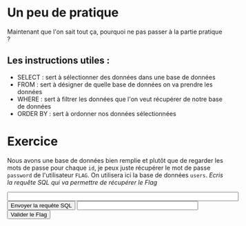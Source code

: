 # Un peu de pratique

Maintenant que l'on sait tout ça, pourquoi ne pas passer à la partie pratique ?

## Les instructions utiles :
- SELECT : sert à sélectionner des données dans une base de données
- FROM : sert à désigner de quelle base de données on va prendre les données
- WHERE : sert à filtrer les données que l'on veut récupérer de notre base de données
- ORDER BY : sert à ordonner nos données sélectionnées

# Exercice

Nous avons une base de données bien remplie et plutôt que de regarder les mots de passe pour chaque `id`, je peux juste récupérer le mot de passe `password` de l'utilisateur `FLAG`.
On utilisera ici la base de données `users`.
*Ecris la requête SQL qui va permettre de récupérer le Flag*

<script src="https://cdn.jsdelivr.net/npm/alasql"></script>

<script src="resources/script/script.js"></script>

<input type="text" id="sqlTable" required minlength="4" maxlength="64" size="64" />
<button onclick="request()">Envoyer la requête SQL</button>

<input type="text" id="sqlFlag" required minlength="4" maxlength="32" size="32" />
<button onclick="validate()">Valider le Flag</button>